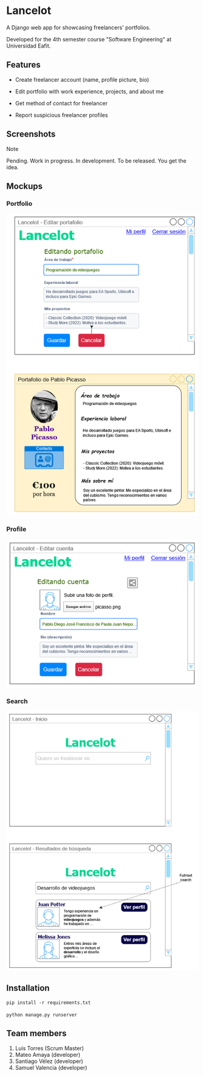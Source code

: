 # Lancelot

A Django web app for showcasing freelancers' portfolios.

Developed for the 4th semester course "Software Engineering" at Universidad Eafit.

## Features

- Create freelancer account (name, profile picture, bio)

- Edit portfolio with work experience, projects, and about me

- Get method of contact for freelancer

- Report suspicious freelancer profiles

## Screenshots

> [!NOTE]
> Pending. Work in progress. In development. To be released. You get the idea.

## Mockups

### Portfolio
![Portfolio](<docs/Mockup - Lancelot-Portfolio.drawio.png>)

### Profile
![Profile](<docs/Mockup - Lancelot-Profile.drawio.png>)

### Search
![Search](<docs/Mockup - Lancelot-Search.drawio.png>)

## Installation

```
pip install -r requirements.txt

python manage.py runserver
```

## Team members

1. Luis Torres (Scrum Master)
2. Mateo Amaya (developer)
3. Santiago Vélez (developer)
4. Samuel Valencia (developer)
